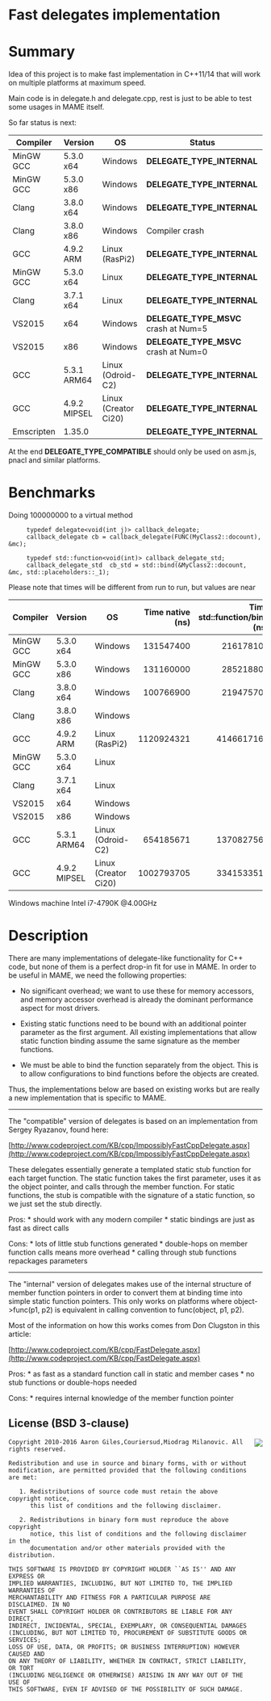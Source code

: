 # Fast delegates implementation

# Summary

Idea of this project is to make fast implementation in C++11/14 that will work on multiple platforms at maximum speed.

Main code is in delegate.h and delegate.cpp, rest is just to be able to test some usages in MAME itself.

So far status is next:

|Compiler | Version     | OS                   | Status                           |
|---------|-------------|----------------------|----------------------------------|
|MinGW GCC| 5.3.0 x64   |Windows               |**DELEGATE_TYPE_INTERNAL**        |
|MinGW GCC| 5.3.0 x86	|Windows               |**DELEGATE_TYPE_INTERNAL**        |
|Clang    | 3.8.0 x64	|Windows               |**DELEGATE_TYPE_INTERNAL**        |
|Clang    | 3.8.0 x86	|Windows               |Compiler crash                    |
|GCC      | 4.9.2 ARM	|Linux (RasPi2)        |**DELEGATE_TYPE_INTERNAL**        |
|MinGW GCC| 5.3.0 x64   |Linux                 |**DELEGATE_TYPE_INTERNAL**        |
|Clang    | 3.7.1 x64	|Linux                 |**DELEGATE_TYPE_INTERNAL**        |
|VS2015   | x64         |Windows               |**DELEGATE_TYPE_MSVC** crash at Num=5 |
|VS2015   | x86	        |Windows               |**DELEGATE_TYPE_MSVC** crash at Num=0 |
|GCC      | 5.3.1 ARM64	|Linux (Odroid-C2)     |**DELEGATE_TYPE_INTERNAL** |
|GCC      | 4.9.2 MIPSEL|Linux (Creator Ci20)  |**DELEGATE_TYPE_INTERNAL** |
|Emscripten    | 1.35.0 |               |**DELEGATE_TYPE_INTERNAL**        |




At the end **DELEGATE_TYPE_COMPATIBLE** should only be used on asm.js, pnacl and similar platforms.

# Benchmarks

Doing 100000000 to a virtual method

         typedef delegate<void(int j)> callback_delegate;
         callback_delegate cb = callback_delegate(FUNC(MyClass2::docount), &mc);

         typedef std::function<void(int)> callback_delegate_std;
         callback_delegate_std  cb_std = std::bind(&MyClass2::docount, &mc, std::placeholders::_1);

Please note that times will be different from run to run, but values are near

|Compiler | Version     | OS                   | Time native (ns)                 |Time std::function/bind (ns)     |
|---------|-------------|----------------------|---------------------------------:|--------------------------------:|
|MinGW GCC| 5.3.0 x64   |Windows               | 131547400                        | 216178100                       |
|MinGW GCC| 5.3.0 x86	|Windows               | 131160000                        | 285218800                       |
|Clang    | 3.8.0 x64	|Windows               | 100766900                        | 219475700                       |
|Clang    | 3.8.0 x86	|Windows               |                                  |                                 |
|GCC      | 4.9.2 ARM	|Linux (RasPi2)        | 1120924321                       | 4146617167                      |
|MinGW GCC| 5.3.0 x64   |Linux                 |                                  |                                 |
|Clang    | 3.7.1 x64	|Linux                 |                                  |                                 |
|VS2015   | x64         |Windows               |                                  |                                 |
|VS2015   | x86	        |Windows               |                                  |                                 |
|GCC      | 5.3.1 ARM64	|Linux (Odroid-C2)     | 654185671                        |  1370827564                     |
|GCC      | 4.9.2 MIPSEL|Linux (Creator Ci20)  | 1002793705                       |   3341533518                    |

Windows machine Intel i7-4790K @4.00GHz

# Description
There are many implementations of delegate-like functionality for
C++ code, but none of them is a perfect drop-in fit for use in MAME.
In order to be useful in MAME, we need the following properties:

* No significant overhead; we want to use these for memory
  accessors, and memory accessor overhead is already the dominant
  performance aspect for most drivers.

* Existing static functions need to be bound with an additional
  pointer parameter as the first argument. All existing
  implementations that allow static function binding assume the
  same signature as the member functions.

* We must be able to bind the function separately from the
  object. This is to allow configurations to bind functions
  before the objects are created.

Thus, the implementations below are based on existing works but are
really a new implementation that is specific to MAME.

--------------------------------------------------------------------

The "compatible" version of delegates is based on an implementation
from Sergey Ryazanov, found here:

[http://www.codeproject.com/KB/cpp/ImpossiblyFastCppDelegate.aspx](http://www.codeproject.com/KB/cpp/ImpossiblyFastCppDelegate.aspx)

These delegates essentially generate a templated static stub function
for each target function. The static function takes the first
parameter, uses it as the object pointer, and calls through the
member function. For static functions, the stub is compatible with
the signature of a static function, so we just set the stub directly.

Pros:
	* should work with any modern compiler
	* static bindings are just as fast as direct calls

Cons:
	* lots of little stub functions generated
	* double-hops on member function calls means more overhead
	* calling through stub functions repackages parameters

--------------------------------------------------------------------

The "internal" version of delegates makes use of the internal
structure of member function pointers in order to convert them at
binding time into simple static function pointers. This only works
on platforms where object->func(p1, p2) is equivalent in calling
convention to func(object, p1, p2).

Most of the information on how this works comes from Don Clugston
in this article:

[http://www.codeproject.com/KB/cpp/FastDelegate.aspx](http://www.codeproject.com/KB/cpp/FastDelegate.aspx)

Pros:
	* as fast as a standard function call in static and member cases
	* no stub functions or double-hops needed

Cons:
	* requires internal knowledge of the member function pointer
	
License (BSD 3-clause)
-----------------------------------------------------------------------

<a href="http://opensource.org/licenses/BSD-3-Clause" target="_blank">
<img align="right" src="http://opensource.org/trademarks/opensource/OSI-Approved-License-100x137.png">
</a>

	Copyright 2010-2016 Aaron Giles,Couriersud,Miodrag Milanovic. All rights reserved.
	
	Redistribution and use in source and binary forms, with or without
	modification, are permitted provided that the following conditions are met:
	
	   1. Redistributions of source code must retain the above copyright notice,
	      this list of conditions and the following disclaimer.
	
	   2. Redistributions in binary form must reproduce the above copyright
	      notice, this list of conditions and the following disclaimer in the
	      documentation and/or other materials provided with the distribution.
	
	THIS SOFTWARE IS PROVIDED BY COPYRIGHT HOLDER ``AS IS'' AND ANY EXPRESS OR
	IMPLIED WARRANTIES, INCLUDING, BUT NOT LIMITED TO, THE IMPLIED WARRANTIES OF
	MERCHANTABILITY AND FITNESS FOR A PARTICULAR PURPOSE ARE DISCLAIMED. IN NO
	EVENT SHALL COPYRIGHT HOLDER OR CONTRIBUTORS BE LIABLE FOR ANY DIRECT,
	INDIRECT, INCIDENTAL, SPECIAL, EXEMPLARY, OR CONSEQUENTIAL DAMAGES
	(INCLUDING, BUT NOT LIMITED TO, PROCUREMENT OF SUBSTITUTE GOODS OR SERVICES;
	LOSS OF USE, DATA, OR PROFITS; OR BUSINESS INTERRUPTION) HOWEVER CAUSED AND
	ON ANY THEORY OF LIABILITY, WHETHER IN CONTRACT, STRICT LIABILITY, OR TORT
	(INCLUDING NEGLIGENCE OR OTHERWISE) ARISING IN ANY WAY OUT OF THE USE OF
	THIS SOFTWARE, EVEN IF ADVISED OF THE POSSIBILITY OF SUCH DAMAGE.
